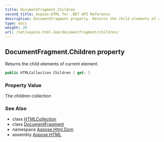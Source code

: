 ```yaml
---
title: DocumentFragment.Children
second_title: Aspose.HTML for .NET API Reference
description: DocumentFragment property. Returns the child elements of current element
type: docs
weight: 20
url: /net/aspose.html.dom/documentfragment/children/
---
```

## DocumentFragment.Children property

Returns the child elements of current element.

```csharp
public HTMLCollection Children { get; }
```

### Property Value

The children collection

### See Also

* class [HTMLCollection](../../../aspose.html.collections/htmlcollection/)
* class [DocumentFragment](../)
* namespace [Aspose.Html.Dom](../../../aspose.html.dom/)
* assembly [Aspose.HTML](../../../)

